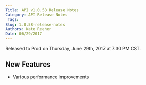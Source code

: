 ```yaml
---
Title: API v1.0.58 Release Notes
Category: API Release Notes
 Tags: 
Slug: 1.0.58-release-notes
Authors: Kate Reeher
Date: 06/29/2017
---
```


Released to Prod on Thursday, June 29th, 2017 at 7:30 PM CST.

## New Features

- Various performance improvements



